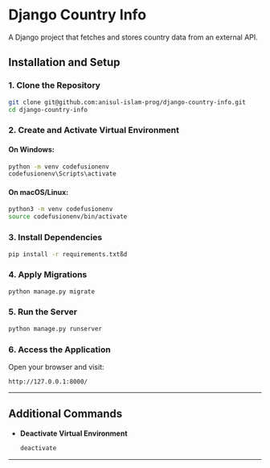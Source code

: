 # **Django Country Info**  
A Django project that fetches and stores country data from an external API.

## **Installation and Setup**

### **1. Clone the Repository**  
```sh
git clone git@github.com:anisul-islam-prog/django-country-info.git
cd django-country-info
```

### **2. Create and Activate Virtual Environment**
#### **On Windows:**
```sh
python -m venv codefusionenv
codefusionenv\Scripts\activate
```

#### **On macOS/Linux:**
```sh
python3 -m venv codefusionenv
source codefusionenv/bin/activate
```

### **3. Install Dependencies**
```sh
pip install -r requirements.txtßd
```

### **4. Apply Migrations**
```sh
python manage.py migrate
```

### **5. Run the Server**
```sh
python manage.py runserver
```

### **6. Access the Application**
Open your browser and visit:
```
http://127.0.0.1:8000/
```

---

## **Additional Commands**
- **Deactivate Virtual Environment**  
  ```sh
  deactivate
  ```

---
